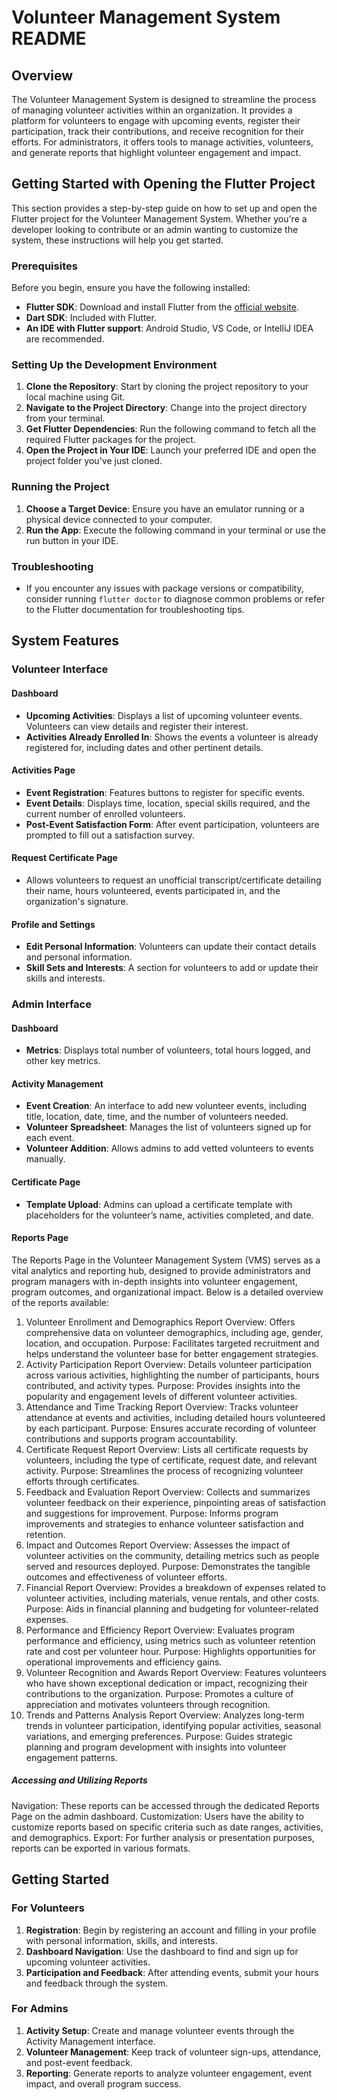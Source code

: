 # Volunteer Management System README

## Overview

The Volunteer Management System is designed to streamline the process of managing volunteer activities within an organization. It provides a platform for volunteers to engage with upcoming events, register their participation, track their contributions, and receive recognition for their efforts. For administrators, it offers tools to manage activities, volunteers, and generate reports that highlight volunteer engagement and impact.

## Getting Started with Opening the Flutter Project

This section provides a step-by-step guide on how to set up and open the Flutter project for the Volunteer Management System. Whether you're a developer looking to contribute or an admin wanting to customize the system, these instructions will help you get started.

### Prerequisites

Before you begin, ensure you have the following installed:
- **Flutter SDK**: Download and install Flutter from the [official website](https://flutter.dev/docs/get-started/install).
- **Dart SDK**: Included with Flutter.
- **An IDE with Flutter support**: Android Studio, VS Code, or IntelliJ IDEA are recommended.

### Setting Up the Development Environment

1. **Clone the Repository**: Start by cloning the project repository to your local machine using Git.
2. **Navigate to the Project Directory**: Change into the project directory from your terminal.
3. **Get Flutter Dependencies**: Run the following command to fetch all the required Flutter packages for the project.
4. **Open the Project in Your IDE**: Launch your preferred IDE and open the project folder you've just cloned.

### Running the Project

1. **Choose a Target Device**: Ensure you have an emulator running or a physical device connected to your computer.
2. **Run the App**: Execute the following command in your terminal or use the run button in your IDE.

### Troubleshooting

- If you encounter any issues with package versions or compatibility, consider running `flutter doctor` to diagnose common problems or refer to the Flutter documentation for troubleshooting tips.

## System Features

### Volunteer Interface

#### Dashboard

- **Upcoming Activities**: Displays a list of upcoming volunteer events. Volunteers can view details and register their interest.
- **Activities Already Enrolled In**: Shows the events a volunteer is already registered for, including dates and other pertinent details.

#### Activities Page

- **Event Registration**: Features buttons to register for specific events.
- **Event Details**: Displays time, location, special skills required, and the current number of enrolled volunteers.
- **Post-Event Satisfaction Form**: After event participation, volunteers are prompted to fill out a satisfaction survey.

#### Request Certificate Page

- Allows volunteers to request an unofficial transcript/certificate detailing their name, hours volunteered, events participated in, and the organization's signature.

#### Profile and Settings

- **Edit Personal Information**: Volunteers can update their contact details and personal information.
- **Skill Sets and Interests**: A section for volunteers to add or update their skills and interests.

### Admin Interface

#### Dashboard

- **Metrics**: Displays total number of volunteers, total hours logged, and other key metrics.

#### Activity Management

- **Event Creation**: An interface to add new volunteer events, including title, location, date, time, and the number of volunteers needed.
- **Volunteer Spreadsheet**: Manages the list of volunteers signed up for each event.
- **Volunteer Addition**: Allows admins to add vetted volunteers to events manually.

#### Certificate Page

- **Template Upload**: Admins can upload a certificate template with placeholders for the volunteer’s name, activities completed, and date.

#### Reports Page

The Reports Page in the Volunteer Management System (VMS) serves as a vital analytics and reporting hub, designed to provide administrators and program managers with in-depth insights into volunteer engagement, program outcomes, and organizational impact. Below is a detailed overview of the reports available:

1. Volunteer Enrollment and Demographics Report
Overview: Offers comprehensive data on volunteer demographics, including age, gender, location, and occupation.
Purpose: Facilitates targeted recruitment and helps understand the volunteer base for better engagement strategies.
2. Activity Participation Report
Overview: Details volunteer participation across various activities, highlighting the number of participants, hours contributed, and activity types.
Purpose: Provides insights into the popularity and engagement levels of different volunteer activities.
3. Attendance and Time Tracking Report
Overview: Tracks volunteer attendance at events and activities, including detailed hours volunteered by each participant.
Purpose: Ensures accurate recording of volunteer contributions and supports program accountability.
4. Certificate Request Report
Overview: Lists all certificate requests by volunteers, including the type of certificate, request date, and relevant activity.
Purpose: Streamlines the process of recognizing volunteer efforts through certificates.
5. Feedback and Evaluation Report
Overview: Collects and summarizes volunteer feedback on their experience, pinpointing areas of satisfaction and suggestions for improvement.
Purpose: Informs program improvements and strategies to enhance volunteer satisfaction and retention.
6. Impact and Outcomes Report
Overview: Assesses the impact of volunteer activities on the community, detailing metrics such as people served and resources deployed.
Purpose: Demonstrates the tangible outcomes and effectiveness of volunteer efforts.
7. Financial Report
Overview: Provides a breakdown of expenses related to volunteer activities, including materials, venue rentals, and other costs.
Purpose: Aids in financial planning and budgeting for volunteer-related expenses.
8. Performance and Efficiency Report
Overview: Evaluates program performance and efficiency, using metrics such as volunteer retention rate and cost per volunteer hour.
Purpose: Highlights opportunities for operational improvements and efficiency gains.
9. Volunteer Recognition and Awards Report
Overview: Features volunteers who have shown exceptional dedication or impact, recognizing their contributions to the organization.
Purpose: Promotes a culture of appreciation and motivates volunteers through recognition.
10. Trends and Patterns Analysis Report
Overview: Analyzes long-term trends in volunteer participation, identifying popular activities, seasonal variations, and emerging preferences.
Purpose: Guides strategic planning and program development with insights into volunteer engagement patterns.

##### Accessing and Utilizing Reports
Navigation: These reports can be accessed through the dedicated Reports Page on the admin dashboard.
Customization: Users have the ability to customize reports based on specific criteria such as date ranges, activities, and demographics.
Export: For further analysis or presentation purposes, reports can be exported in various formats.

## Getting Started

### For Volunteers

1. **Registration**: Begin by registering an account and filling in your profile with personal information, skills, and interests.
2. **Dashboard Navigation**: Use the dashboard to find and sign up for upcoming volunteer activities.
3. **Participation and Feedback**: After attending events, submit your hours and feedback through the system.

### For Admins

1. **Activity Setup**: Create and manage volunteer events through the Activity Management interface.
2. **Volunteer Management**: Keep track of volunteer sign-ups, attendance, and post-event feedback.
3. **Reporting**: Generate reports to analyze volunteer engagement, event impact, and overall program success.



